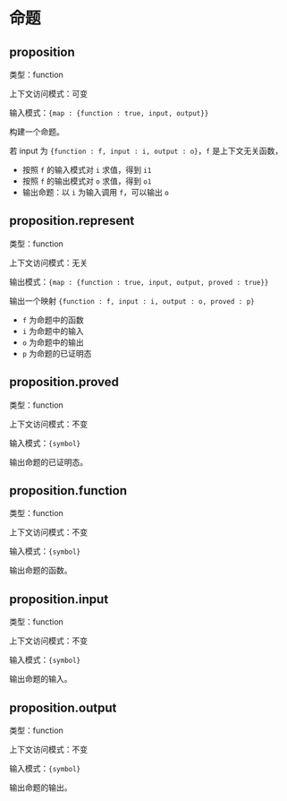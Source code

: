 # 命题

## proposition

类型：function

上下文访问模式：可变

输入模式：`{map : {function : true, input, output}}`

构建一个命题。

若 input 为 `{function : f, input : i, output : o}`，`f` 是上下文无关函数，

- 按照 `f` 的输入模式对 `i` 求值，得到 `i1`
- 按照 `f` 的输出模式对 `o` 求值，得到 `o1`
- 输出命题：以 `i` 为输入调用 `f`，可以输出 `o`

## proposition.represent

类型：function

上下文访问模式：无关

输出模式：`{map : {function : true, input, output, proved : true}}`

输出一个映射 `{function : f, input : i, output : o, proved : p}`

- `f` 为命题中的函数
- `i` 为命题中的输入
- `o` 为命题中的输出
- `p` 为命题的已证明态

## proposition.proved

类型：function

上下文访问模式：不变

输入模式：`{symbol}`

输出命题的已证明态。

## proposition.function

类型：function

上下文访问模式：不变

输入模式：`{symbol}`

输出命题的函数。

## proposition.input

类型：function

上下文访问模式：不变

输入模式：`{symbol}`

输出命题的输入。

## proposition.output

类型：function

上下文访问模式：不变

输入模式：`{symbol}`

输出命题的输出。

